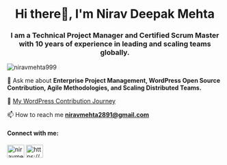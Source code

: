 <h1 align="center">Hi there👋, I'm Nirav Deepak Mehta</h1>
<h3 align="center">I am a Technical Project Manager and Certified Scrum Master with 10 years of experience in leading and scaling teams globally. </h3>

<p align="left"> <img src="https://komarev.com/ghpvc/?username=niravmehta999&label=Profile%20views&color=0e75b6&style=flat" alt="niravmehta999" /> </p>

💬 Ask me about **Enterprise Project Management, WordPress Open Source Contribution, Agile Methodologies, and Scaling Distributed Teams.**

📓 [My WordPress Contribution Journey](https://profiles.wordpress.org/niravmehta9/)

📫 How to reach me **niravmehta2891@gmail.com**

<h4 align="left">Connect with me:</h4>
<p align="left">
<a href="https://x.com/99_NiravMehta" target="blank">
  <img align="center" src="https://raw.githubusercontent.com/rahuldkjain/github-profile-readme-generator/master/src/images/icons/Social/twitter.svg" alt="niravmehta999" height="30" width="40" /></a>
<a href="https://www.linkedin.com/in/nirav-mehta-28051991/" target="blank">
  <img align="center" src="https://raw.githubusercontent.com/rahuldkjain/github-profile-readme-generator/master/src/images/icons/Social/linked-in-alt.svg" alt="https://www.linkedin.com/in/krupananda/" height="30" width="40" /></a>
</p>

<!--
**niravmehta999/niravmehta999** is a ✨ _special_ ✨ repository because its `README.md` (this file) appears on your GitHub profile.

Here are some ideas to get you started:

- 🔭 I’m currently working on ...
- 🌱 I’m currently learning ...
- 👯 I’m looking to collaborate on ...
- 🤔 I’m looking for help with ...
- 💬 Ask me about ...
- 📫 How to reach me: ...
- 😄 Pronouns: ...
- ⚡ Fun fact: ...
-->
